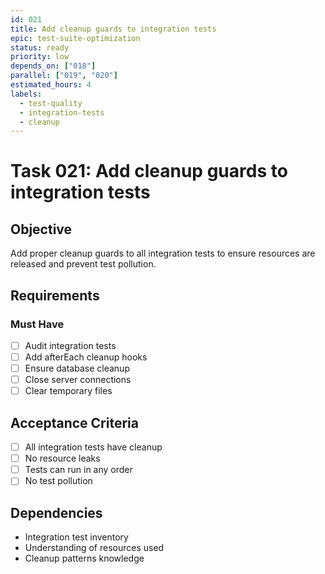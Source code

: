 ```yaml
---
id: 021
title: Add cleanup guards to integration tests
epic: test-suite-optimization
status: ready
priority: low
depends_on: ["018"]
parallel: ["019", "020"]
estimated_hours: 4
labels:
  - test-quality
  - integration-tests
  - cleanup
---
```


# Task 021: Add cleanup guards to integration tests

## Objective

Add proper cleanup guards to all integration tests to ensure resources are released and prevent test pollution.

## Requirements

### Must Have
- [ ] Audit integration tests
- [ ] Add afterEach cleanup hooks
- [ ] Ensure database cleanup
- [ ] Close server connections
- [ ] Clear temporary files

## Acceptance Criteria

- [ ] All integration tests have cleanup
- [ ] No resource leaks
- [ ] Tests can run in any order
- [ ] No test pollution

## Dependencies

- Integration test inventory
- Understanding of resources used
- Cleanup patterns knowledge